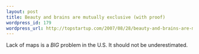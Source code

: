 ```yaml
--- 
layout: post
title: Beauty and brains are mutually exclusive (with proof)
wordpress_id: 179
wordpress_url: http://topstartup.com/2007/08/28/beauty-and-brains-are-mutually-exclusive-with-proof/
---
```

Lack of maps is a <em>BIG</em> problem in the U.S. It should not be underestimated.
<object width="425" height="350"><param name="movie" value="http://www.youtube.com/v/WALIARHHLII"></param><param name="wmode" value="transparent"></param><embed src="http://www.youtube.com/v/WALIARHHLII" type="application/x-shockwave-flash" wmode="transparent" width="425" height="350"></embed></object>
